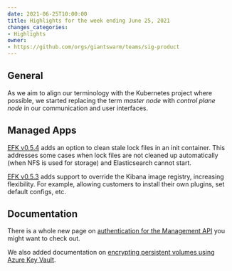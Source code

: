 ```yaml
---
date: 2021-06-25T10:00:00
title: Highlights for the week ending June 25, 2021
changes_categories:
- Highlights
owner:
- https://github.com/orgs/giantswarm/teams/sig-product
---
```


## General

As we aim to align our terminology with the Kubernetes project where possible, we started replacing the term _master node_ with _control plane node_ in our communication and user interfaces.

## Managed Apps

[EFK v0.5.4](https://docs.giantswarm.io/changes/managed-apps/efk-stack-app/v0.5.4/) adds an option to clean stale lock files in an init container. This addresses some cases when lock files are not cleaned up automatically (when NFS is used for storage) and Elasticsearch cannot start.

[EFK v0.5.3](https://docs.giantswarm.io/changes/managed-apps/efk-stack-app/v0.5.3/) adds support to override the Kibana image registry, increasing flexibility. For example, allowing customers to install their own plugins, set default configs, etc.

## Documentation

There is a whole new page on [authentication for the Management API](https://docs.giantswarm.io/ui-api/management-api/authentication/) you might want to check out.

We also added documentation on [encrypting persistent volumes using Azure Key Vault](https://docs.giantswarm.io/advanced/storage/azure-pvc-encryption/).
